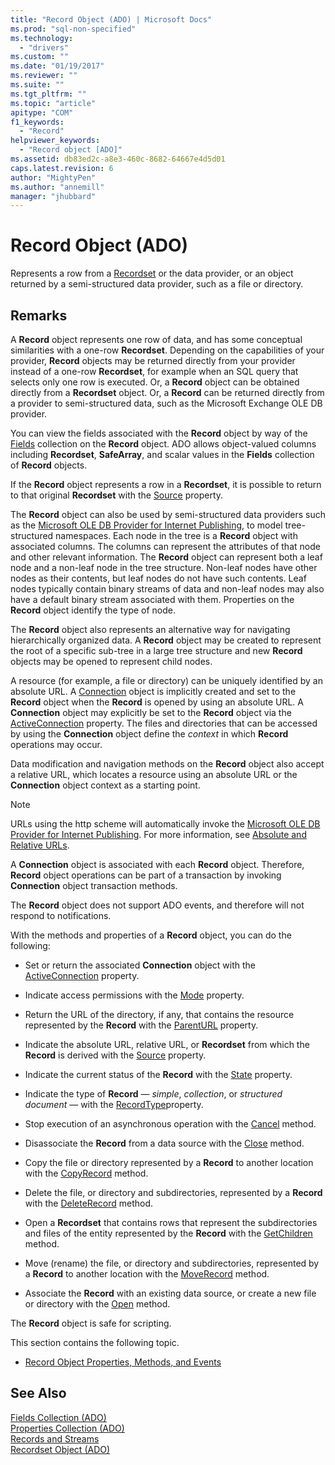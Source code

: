 ```yaml
---
title: "Record Object (ADO) | Microsoft Docs"
ms.prod: "sql-non-specified"
ms.technology:
  - "drivers"
ms.custom: ""
ms.date: "01/19/2017"
ms.reviewer: ""
ms.suite: ""
ms.tgt_pltfrm: ""
ms.topic: "article"
apitype: "COM"
f1_keywords: 
  - "Record"
helpviewer_keywords: 
  - "Record object [ADO]"
ms.assetid: db83ed2c-a8e3-460c-8682-64667e4d5d01
caps.latest.revision: 6
author: "MightyPen"
ms.author: "annemill"
manager: "jhubbard"
---
```

# Record Object (ADO)
Represents a row from a [Recordset](../../../ado/reference/ado-api/recordset-object-ado.md) or the data provider, or an object returned by a semi-structured data provider, such as a file or directory.  
  
## Remarks  
 A **Record** object represents one row of data, and has some conceptual similarities with a one-row **Recordset**. Depending on the capabilities of your provider, **Record** objects may be returned directly from your provider instead of a one-row **Recordset**, for example when an SQL query that selects only one row is executed. Or, a **Record** object can be obtained directly from a **Recordset** object. Or, a **Record** can be returned directly from a provider to semi-structured data, such as the Microsoft Exchange OLE DB provider.  
  
 You can view the fields associated with the **Record** object by way of the [Fields](../../../ado/reference/ado-api/fields-collection-ado.md) collection on the **Record** object. ADO allows object-valued columns including **Recordset**, **SafeArray**, and scalar values in the **Fields** collection of **Record** objects.  
  
 If the **Record** object represents a row in a **Recordset**, it is possible to return to that original **Recordset** with the [Source](../../../ado/reference/ado-api/source-property-ado-record.md) property.  
  
 The **Record** object can also be used by semi-structured data providers such as the [Microsoft OLE DB Provider for Internet Publishing](../../../ado/guide/appendixes/microsoft-ole-db-provider-for-internet-publishing.md), to model tree-structured namespaces. Each node in the tree is a **Record** object with associated columns. The columns can represent the attributes of that node and other relevant information. The **Record** object can represent both a leaf node and a non-leaf node in the tree structure. Non-leaf nodes have other nodes as their contents, but leaf nodes do not have such contents. Leaf nodes typically contain binary streams of data and non-leaf nodes may also have a default binary stream associated with them. Properties on the **Record** object identify the type of node.  
  
 The **Record** object also represents an alternative way for navigating hierarchically organized data. A **Record** object may be created to represent the root of a specific sub-tree in a large tree structure and new **Record** objects may be opened to represent child nodes.  
  
 A resource (for example, a file or directory) can be uniquely identified by an absolute URL. A [Connection](../../../ado/reference/ado-api/connection-object-ado.md) object is implicitly created and set to the **Record** object when the **Record** is opened by using an absolute URL. A **Connection** object may explicitly be set to the **Record** object via the [ActiveConnection](../../../ado/reference/ado-api/activeconnection-property-ado.md) property. The files and directories that can be accessed by using the **Connection** object define the *context* in which **Record** operations may occur.  
  
 Data modification and navigation methods on the **Record** object also accept a relative URL, which locates a resource using an absolute URL or the **Connection** object context as a starting point.  
  
> [!NOTE]
>  URLs using the http scheme will automatically invoke the [Microsoft OLE DB Provider for Internet Publishing](../../../ado/guide/appendixes/microsoft-ole-db-provider-for-internet-publishing.md). For more information, see [Absolute and Relative URLs](../../../ado/guide/data/absolute-and-relative-urls.md).  
  
 A **Connection** object is associated with each **Record** object. Therefore, **Record** object operations can be part of a transaction by invoking **Connection** object transaction methods.  
  
 The **Record** object does not support ADO events, and therefore will not respond to notifications.  
  
 With the methods and properties of a **Record** object, you can do the following:  
  
-   Set or return the associated **Connection** object with the [ActiveConnection](../../../ado/reference/ado-api/activeconnection-property-ado.md) property.  
  
-   Indicate access permissions with the [Mode](../../../ado/reference/ado-api/mode-property-ado.md) property.  
  
-   Return the URL of the directory, if any, that contains the resource represented by the **Record** with the [ParentURL](../../../ado/reference/ado-api/parenturl-property-ado.md) property.  
  
-   Indicate the absolute URL, relative URL, or **Recordset** from which the **Record** is derived with the [Source](../../../ado/reference/ado-api/source-property-ado-record.md) property.  
  
-   Indicate the current status of the **Record** with the [State](../../../ado/reference/ado-api/state-property-ado.md) property.  
  
-   Indicate the type of **Record** — *simple*, *collection*, or *structured document* — with the [RecordType](../../../ado/reference/ado-api/recordtype-property-ado.md)property.  
  
-   Stop execution of an asynchronous operation with the [Cancel](../../../ado/reference/ado-api/cancel-method-ado.md) method.  
  
-   Disassociate the **Record** from a data source with the [Close](../../../ado/reference/ado-api/close-method-ado.md) method.  
  
-   Copy the file or directory represented by a **Record** to another location with the [CopyRecord](../../../ado/reference/ado-api/copyrecord-method-ado.md) method.  
  
-   Delete the file, or directory and subdirectories, represented by a **Record** with the [DeleteRecord](../../../ado/reference/ado-api/deleterecord-method-ado.md) method.  
  
-   Open a **Recordset** that contains rows that represent the subdirectories and files of the entity represented by the **Record** with the [GetChildren](../../../ado/reference/ado-api/getchildren-method-ado.md) method.  
  
-   Move (rename) the file, or directory and subdirectories, represented by a **Record** to another location with the [MoveRecord](../../../ado/reference/ado-api/moverecord-method-ado.md) method.  
  
-   Associate the **Record** with an existing data source, or create a new file or directory with the [Open](../../../ado/reference/ado-api/open-method-ado-record.md) method.  
  
 The **Record** object is safe for scripting.  
  
 This section contains the following topic.  
  
-   [Record Object Properties, Methods, and Events](../../../ado/reference/ado-api/record-object-properties-methods-and-events.md)  
  
## See Also  
 [Fields Collection (ADO)](../../../ado/reference/ado-api/fields-collection-ado.md)   
 [Properties Collection (ADO)](../../../ado/reference/ado-api/properties-collection-ado.md)   
 [Records and Streams](../../../ado/guide/data/records-and-streams.md)   
 [Recordset Object (ADO)](../../../ado/reference/ado-api/recordset-object-ado.md)